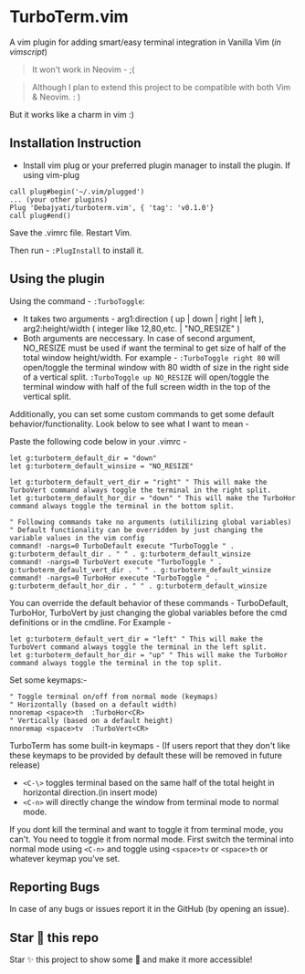 # TurboTerm.vim
A vim plugin for adding smart/easy terminal integration in Vanilla Vim (*in vimscript*)
> It won't work in Neovim - ;(

> Although I plan to extend this project to be compatible with both Vim & Neovim. : )

But it works like a charm in vim :)

## Installation Instruction
- Install vim plug or your preferred plugin manager to install the plugin.
If using vim-plug
```vim
call plug#begin('~/.vim/plugged')
... (your other plugins)
Plug 'Debajyati/turboterm.vim', { 'tag': 'v0.1.0'}
call plug#end()
```
Save the .vimrc file. Restart Vim.

Then run -
`:PlugInstall` to install it.

## Using the plugin
Using the command - `:TurboToggle`:
- It takes two arguments - arg1:direction ( up | down | right | left ), arg2:height/width ( integer like 12,80,etc. | "NO_RESIZE" )
- Both arguments are neccessary. In case of second argument, NO_RESIZE must be used if want the terminal to get size of half of the total window height/width.
For example - `:TurboToggle right 80` will open/toggle the terminal window with 80 width of size in the right side of a vertical split.
`:TurboToggle up NO_RESIZE` will open/toggle the terminal window with half of the full screen width in the top of the vertical split.

Additionally,
you can set some custom commands to get some default behavior/functionality. Look below to see what I want to mean -

Paste the following code below in your .vimrc -
```vim
let g:turboterm_default_dir = "down"
let g:turboterm_default_winsize = "NO_RESIZE"

let g:turboterm_default_vert_dir = "right" " This will make the TurboVert command always toggle the terminal in the right split.
let g:turboterm_default_hor_dir = "down" " This will make the TurboHor command always toggle the terminal in the bottom split.

" Following commands take no arguments (utililizing global variables)
" Default functionality can be overridden by just changing the variable values in the vim config
command! -nargs=0 TurboDefault execute "TurboToggle " . g:turboterm_default_dir . " " . g:turboterm_default_winsize
command! -nargs=0 TurboVert execute "TurboToggle " . g:turboterm_default_vert_dir . " " . g:turboterm_default_winsize
command! -nargs=0 TurboHor execute "TurboToggle " . g:turboterm_default_hor_dir . " " . g:turboterm_default_winsize
```

You can override the default behavior of these commands - TurboDefault, TurboHor, TurboVert by just changing the global variables before the cmd definitions or in the cmdline.
For Example -
```vim
let g:turboterm_default_vert_dir = "left" " This will make the TurboVert command always toggle the terminal in the left split.
let g:turboterm_default_hor_dir = "up" " This will make the TurboHor command always toggle the terminal in the top split.
```

Set some keymaps:-
```vim
" Toggle terminal on/off from normal mode (keymaps)
" Horizontally (based on a default width)
nnoremap <space>th  :TurboHor<CR>
" Vertically (based on a default height)
nnoremap <space>tv  :TurboVert<CR>
```

TurboTerm has some built-in keymaps - (If users report that they don't like these keymaps to be provided by default these will be removed in future release)

- `<C-\>` toggles terminal based on the same half of the total height in horizontal direction.(in insert mode)
- `<C-n>` will directly change the window from terminal mode to normal mode.

If you dont kill the terminal and want to toggle it from terminal mode, you can't. You need to toggle it from normal mode.
First switch the terminal into normal mode using `<C-n>` and toggle using `<space>tv` or `<space>th` or whatever keymap you've set.


## Reporting Bugs
In case of any bugs or issues report it in the GitHub (by opening an issue).

## Star 🌟 this repo
Star ✨ this project to show some 💚 and make it more accessible!

